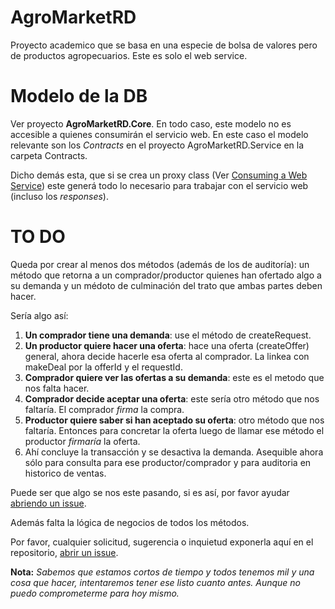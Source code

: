 # AgroMarketRD

Proyecto academico que se basa en una especie de bolsa de valores pero de productos agropecuarios. Este es solo el web service.

# Modelo de la DB

Ver proyecto **AgroMarketRD.Core**. En todo caso, este modelo no es accesible a quienes consumirán el servicio web.
En este caso el modelo relevante son los *Contracts* en el proyecto AgroMarketRD.Service en la carpeta Contracts.

Dicho demás esta, que si se crea un proxy class (Ver [Consuming a Web Service](https://www.youtube.com/watch?v=ycKnYOlQDEE)) este generá todo lo necesario para trabajar con el servicio web (incluso los *responses*).

# TO DO

Queda por crear al menos dos métodos (además de los de auditoría): un método que retorna a un comprador/productor quienes han ofertado algo a su demanda y un médoto de culminación del trato que ambas partes deben hacer.

Sería algo así:
1. **Un comprador tiene una demanda**: use el método de createRequest.
2. **Un productor quiere hacer una oferta**: hace una oferta (createOffer) general, ahora decide hacerle esa oferta al comprador. La linkea con makeDeal por la offerId y el requestId.
3. **Comprador quiere ver las ofertas a su demanda**: este es el metodo que nos falta hacer.
4. **Comprador decide aceptar una oferta**: este sería otro método que nos faltaría. El comprador *firma* la compra.
5. **Productor quiere saber si han aceptado su oferta**: otro método que nos faltaría. Entonces para concretar la oferta luego de llamar ese método el productor *firmaría* la oferta. 
6. Ahí concluye la transacción y se desactiva la demanda. Asequible ahora sólo para consulta para ese productor/comprador y para auditoria en historico de ventas.

Puede ser que algo se nos este pasando, si es así, por favor ayudar [abriendo un issue](https://github.com/aljavier/agromarketRD/issues).

Además falta la lógica de negocios de todos los métodos.

Por favor, cualquier solicitud, sugerencia o inquietud exponerla aquí en el repositorio, [abrir un issue](https://github.com/aljavier/agromarketRD/issues).

**Nota:** *Sabemos que estamos cortos de tiempo y todos tenemos mil y una cosa que hacer, intentaremos tener ese listo cuanto antes. Aunque no puedo comprometerme para hoy mismo.*
